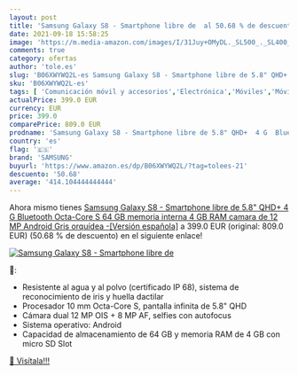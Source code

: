 ```yaml
---
layout: post
title: 'Samsung Galaxy S8 - Smartphone libre de  al 50.68 % de descuento'
date: 2021-09-18 15:58:25
image: 'https://m.media-amazon.com/images/I/31Juy+OMyDL._SL500_._SL400_.jpg'
comments: true
category: ofertas
author: 'tole.es'
slug: 'B06XWYWQ2L-es Samsung Galaxy S8 - Smartphone libre de 5.8" QHD+ 4 G...'
sku: 'B06XWYWQ2L-es'
tags: [ 'Comunicación móvil y accesorios','Electrónica','Móviles','Móviles y smartphones libres','android','samsung', ]
actualPrice: 399.0 EUR
currency: EUR
price: 399.0
comparePrice: 809.0 EUR
prodname: 'Samsung Galaxy S8 - Smartphone libre de 5.8" QHD+  4 G  Bluetooth  Octa-Core S  64 GB memoria interna  4 GB RAM  camara de 12 MP  Android   Gris orquídea  -[Versión española]'
country: 'es'
flag: '🇪🇸'
brand: 'SAMSUNG'
buyurl: 'https://www.amazon.es/dp/B06XWYWQ2L/?tag=tolees-21'
descuento: '50.68'
average: '414.104444444444'
---
```


Ahora mismo tienes [Samsung Galaxy S8 - Smartphone libre de 5.8" QHD+  4 G  Bluetooth  Octa-Core S  64 GB memoria interna  4 GB RAM  camara de 12 MP  Android   Gris orquídea  -[Versión española]](https://www.amazon.es/dp/B06XWYWQ2L/?tag=tolees-21) a 399.0 EUR (original: 809.0 EUR) (50.68 %  de descuento) en el siguiente enlace!

[![Samsung Galaxy S8 - Smartphone libre de ](https://m.media-amazon.com/images/I/31Juy+OMyDL._SL500_._SL400_.jpg)](https://www.amazon.es/dp/B06XWYWQ2L/?tag=tolees-21)

🔎:

- Resistente al agua y al polvo (certificado IP 68), sistema de reconocimiento de iris y huella dactilar
- Procesador 10 mm Octa-Core S, pantalla infinita de 5.8" QHD
- Cámara dual 12 MP OIS + 8 MP AF, selfies con autofocus
- Sistema operativo: Android
- Capacidad de almacenamiento de 64 GB y memoria RAM de 4 GB con micro SD Slot

[🛒 Visítala!!!](https://www.amazon.es/dp/B06XWYWQ2L/?tag=tolees-21)
